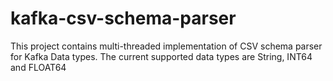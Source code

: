 # kafka-csv-schema-parser
This project contains multi-threaded implementation of CSV schema parser for Kafka Data types. The current supported data types are String, INT64 and FLOAT64
